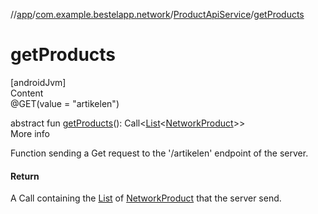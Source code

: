 //[app](../../index.md)/[com.example.bestelapp.network](../index.md)/[ProductApiService](index.md)/[getProducts](get-products.md)



# getProducts  
[androidJvm]  
Content  
@GET(value = "artikelen")  
  
abstract fun [getProducts](get-products.md)(): Call<[List](https://kotlinlang.org/api/latest/jvm/stdlib/kotlin.collections/-list/index.html)<[NetworkProduct](../../com.example.bestelapp.data.product/-network-product/index.md)>>  
More info  


Function sending a Get request to the '/artikelen' endpoint of the server.



#### Return  


A Call containing the [List](https://kotlinlang.org/api/latest/jvm/stdlib/kotlin.collections/-list/index.html) of [NetworkProduct](../../com.example.bestelapp.data.product/-network-product/index.md) that the server send.

  



